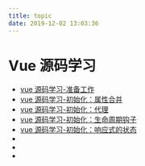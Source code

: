 ```yaml
---
title: topic
date: 2019-12-02 13:03:36
---
```


# Vue 源码学习

- [vue 源码学习-准备工作](/2019/12/03/vue-learn-start/)
- [vue 源码学习-初始化：属性合并](/2019/12/09/vue-learn-init-merge-options/)
- [vue 源码学习-初始化：代理](http://127.0.0.1:4000/2019/12/09/vue-learn-init-proxy/)
- [vue 源码学习-初始化：生命周期钩子](/2019/12/09/vue-learn-init-lifecycle-hook/)
- [vue 源码学习-初始化：响应式的状态](/2019/12/09/vue-learn-init-state/)
- []()
- []()
- []()
